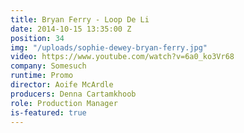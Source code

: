 ```yaml
---
title: Bryan Ferry - Loop De Li
date: 2014-10-15 13:35:00 Z
position: 34
img: "/uploads/sophie-dewey-bryan-ferry.jpg"
video: https://www.youtube.com/watch?v=6a0_ko3Vr68
company: Somesuch
runtime: Promo
director: Aoife McArdle
producers: Denna Cartamkhoob
role: Production Manager
is-featured: true
---
```


